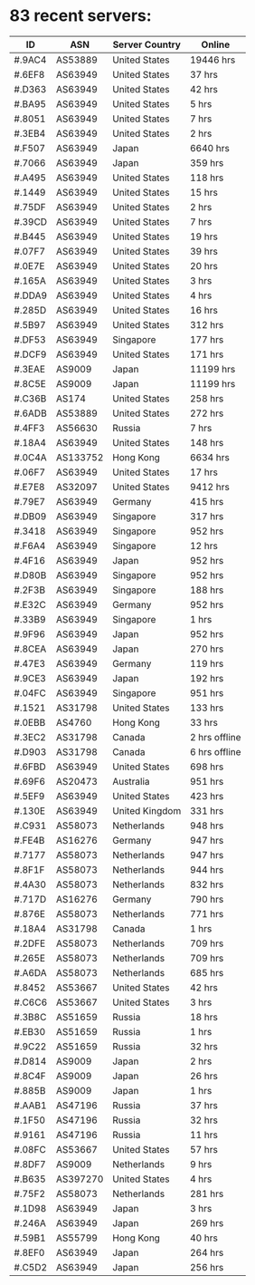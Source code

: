 # 83 recent servers:

| ID | ASN | Server Country | Online |
| ------ | ------ | ------ | ------ |
| #.9AC4 | AS53889 | United States | 19446 hrs |
| #.6EF8 | AS63949 | United States | 37 hrs |
| #.D363 | AS63949 | United States | 42 hrs |
| #.BA95 | AS63949 | United States | 5 hrs |
| #.8051 | AS63949 | United States | 7 hrs |
| #.3EB4 | AS63949 | United States | 2 hrs |
| #.F507 | AS63949 | Japan | 6640 hrs |
| #.7066 | AS63949 | Japan | 359 hrs |
| #.A495 | AS63949 | United States | 118 hrs |
| #.1449 | AS63949 | United States | 15 hrs |
| #.75DF | AS63949 | United States | 2 hrs |
| #.39CD | AS63949 | United States | 7 hrs |
| #.B445 | AS63949 | United States | 19 hrs |
| #.07F7 | AS63949 | United States | 39 hrs |
| #.0E7E | AS63949 | United States | 20 hrs |
| #.165A | AS63949 | United States | 3 hrs |
| #.DDA9 | AS63949 | United States | 4 hrs |
| #.285D | AS63949 | United States | 16 hrs |
| #.5B97 | AS63949 | United States | 312 hrs |
| #.DF53 | AS63949 | Singapore | 177 hrs |
| #.DCF9 | AS63949 | United States | 171 hrs |
| #.3EAE | AS9009 | Japan | 11199 hrs |
| #.8C5E | AS9009 | Japan | 11199 hrs |
| #.C36B | AS174 | United States | 258 hrs |
| #.6ADB | AS53889 | United States | 272 hrs |
| #.4FF3 | AS56630 | Russia | 7 hrs |
| #.18A4 | AS63949 | United States | 148 hrs |
| #.0C4A | AS133752 | Hong Kong | 6634 hrs |
| #.06F7 | AS63949 | United States | 17 hrs |
| #.E7E8 | AS32097 | United States | 9412 hrs |
| #.79E7 | AS63949 | Germany | 415 hrs |
| #.DB09 | AS63949 | Singapore | 317 hrs |
| #.3418 | AS63949 | Singapore | 952 hrs |
| #.F6A4 | AS63949 | Singapore | 12 hrs |
| #.4F16 | AS63949 | Japan | 952 hrs |
| #.D80B | AS63949 | Singapore | 952 hrs |
| #.2F3B | AS63949 | Singapore | 188 hrs |
| #.E32C | AS63949 | Germany | 952 hrs |
| #.33B9 | AS63949 | Singapore | 1 hrs |
| #.9F96 | AS63949 | Japan | 952 hrs |
| #.8CEA | AS63949 | Japan | 270 hrs |
| #.47E3 | AS63949 | Germany | 119 hrs |
| #.9CE3 | AS63949 | Japan | 192 hrs |
| #.04FC | AS63949 | Singapore | 951 hrs |
| #.1521 | AS31798 | United States | 133 hrs |
| #.0EBB | AS4760 | Hong Kong | 33 hrs |
| #.3EC2 | AS31798 | Canada | 2 hrs offline |
| #.D903 | AS31798 | Canada | 6 hrs offline |
| #.6FBD | AS63949 | United States | 698 hrs |
| #.69F6 | AS20473 | Australia | 951 hrs |
| #.5EF9 | AS63949 | United States | 423 hrs |
| #.130E | AS63949 | United Kingdom | 331 hrs |
| #.C931 | AS58073 | Netherlands | 948 hrs |
| #.FE4B | AS16276 | Germany | 947 hrs |
| #.7177 | AS58073 | Netherlands | 947 hrs |
| #.8F1F | AS58073 | Netherlands | 944 hrs |
| #.4A30 | AS58073 | Netherlands | 832 hrs |
| #.717D | AS16276 | Germany | 790 hrs |
| #.876E | AS58073 | Netherlands | 771 hrs |
| #.18A4 | AS31798 | Canada | 1 hrs |
| #.2DFE | AS58073 | Netherlands | 709 hrs |
| #.265E | AS58073 | Netherlands | 709 hrs |
| #.A6DA | AS58073 | Netherlands | 685 hrs |
| #.8452 | AS53667 | United States | 42 hrs |
| #.C6C6 | AS53667 | United States | 3 hrs |
| #.3B8C | AS51659 | Russia | 18 hrs |
| #.EB30 | AS51659 | Russia | 1 hrs |
| #.9C22 | AS51659 | Russia | 32 hrs |
| #.D814 | AS9009 | Japan | 2 hrs |
| #.8C4F | AS9009 | Japan | 26 hrs |
| #.885B | AS9009 | Japan | 1 hrs |
| #.AAB1 | AS47196 | Russia | 37 hrs |
| #.1F50 | AS47196 | Russia | 32 hrs |
| #.9161 | AS47196 | Russia | 11 hrs |
| #.08FC | AS53667 | United States | 57 hrs |
| #.8DF7 | AS9009 | Netherlands | 9 hrs |
| #.B635 | AS397270 | United States | 4 hrs |
| #.75F2 | AS58073 | Netherlands | 281 hrs |
| #.1D98 | AS63949 | Japan | 3 hrs |
| #.246A | AS63949 | Japan | 269 hrs |
| #.59B1 | AS55799 | Hong Kong | 40 hrs |
| #.8EF0 | AS63949 | Japan | 264 hrs |
| #.C5D2 | AS63949 | Japan | 256 hrs |

